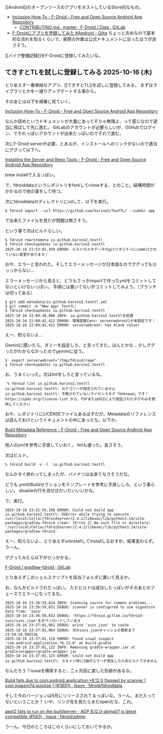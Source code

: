 [[Android]]のオープンソースのアプリをホストしているStore的なもの。

- [Inclusion How-To - F-Droid - Free and Open Source Android App Repository](https://f-droid.org/docs/Inclusion_How-To/)
  - [CONTRIBUTING.md · master · F-Droid / Data · GitLab](https://gitlab.com/fdroid/fdroiddata/blob/master/CONTRIBUTING.md#metadata-preparation-with-fdroidserver)
- [F-Droidにアプリを登録してみた #Android - Qiita](https://qiita.com/wa2c/items/4a4b5096eed4ee3a0dee) ちょっと古めなので基本的な流れを知るくらいで、実際の作業は公式ドキュメントに沿ったほうが良さそう。

[[バイク整備記録]]をF-Droidに登録してみたいな。

## てきすとTLを試しに登録してみる 2025-10-16 (木)

とりあえず一番単純なアプリ、[[てきすとTL]]を試しに登録してみる。
まずはライブラリとかを一通りアップデートする事から。

そのあとは以下を順番に見ていく。

[Inclusion How-To - F-Droid - Free and Open Source Android App Repository](https://f-droid.org/docs/Inclusion_How-To/)

なんか読めというドキュメントが大量にあってそりゃ無理よ、って感じなので適当に飛ばして先に進む。
GitLabのアカウントが必要らしいが、GitHubでログイン、でそれっぽいアカウントが出来たっぽいのでそれで進む。

次にF-Droid serverが必要、とあるが、インストールへのリンクがないので適当にググって以下へ。

[Installing the Server and Repo Tools - F-Droid - Free and Open Source Android App Repository](https://f-droid.org/docs/Installing_the_Server_and_Repo_Tools/#homebrew)

brew installで入るっぽい。

で、fdroiddataというレポジトリをforkしてcloneする、とのこと。結構時間がかかるので他の事をして待つ。

次にfdroiddataのディレクトリにcdして、以下を実行。

```
$ fdroid import --url https://github.com/karino2/TextTL/ --subdir app
```

で出来たファイルを見たが問題は無さそう。

という事で次はビルドらしい。

```
$ fdroid rewritemeta io.github.karino2.texttl
$ fdroid checkupdates io.github.karino2.texttl
2025-10-16 21:53:02,359 ERROR: ビルドのメタデータのgitリポジトリにcommitされていない変更があります！
```

おや、エラーと言われた。そしてエラーメッセージが日本語なのでググってもひっっからない…

エラーメッセージから見ると、どうもさっきimportで作ったymlをコミットしてないといけないっぽい。
手順には書いてないがコミットしてみよう。（ブランチは切ってある）

```
$ git add metadata/io.github.karino2.texttl.yml
$ git commit -m "New app: TextTL"
$ fdroid checkupdates io.github.karino2.texttl
2025-10-16 22:09:30,006 INFO: io.github.karino2.texttlを処理
2025-10-16 22:09:42,412 ERROR: 環境変数{env: serverwebroot}が未設定です！
2025-10-16 22:09:42,412 ERROR: serverwebroot: has blank value!
```

えー、知らないよ…

Geminiに聞いたら、ダミーを設定しろ、と言ってきた。ほんとかな…
少しググったがわからなかったのでgeminiに従う。

```
$  export serverwebroot="/tmp/fdroid/repo"
$ fdroid checkupdates io.github.karino2.texttl
```

お、うまくいった。次はlintをしろと言っているな。

```
 % fdroid lint io.github.karino2.texttl
io.github.karino2.texttl: カテゴリーが設定されていません
io.github.karino2.texttl: 予期されていないライセンスタグ「Unknown」です！https://spdx.org/license-list から、FSFまたはOSIにより認証されたタグのみを使用してください
```

おや、レポジトリにLICENSEファイルあるはずだが。Metadataのリファレンスは読んでおけというドキュメントの中にあったな。以下か。

[Build Metadata Reference - F-Droid - Free and Open Source Android App Repository](https://f-droid.org/docs/Build_Metadata_Reference/)

他人のymlを参考に手直していおく。
lintも通った。良さそう。

次はビルド。

```
% fdroid build -v -l  io.github.karino2.texttl
```

なんかすぐ終わってしまったが、バイナリは出来てなさそうだな。

どうも.ymlのBuildセクションをテンプレートを参考に手直ししろ、という事らしい。
disableの行を消せばだいたいいいかな。

で、実行。

```
2025-10-16 23:21:59,108 ERROR: Could not build app io.github.karino2.texttl: OSError while trying to execute /usr/local/Cellar/fdroidserver/2.4.2/libexec/lib/python3.14/site-packages/gradlew-fdroid clean: [Errno 2] No such file or directory: '/usr/local/Cellar/fdroidserver/2.4.2/libexec/lib/python3.14/site-packages/gradlew-fdroid'
```

えー、知らないよ…
とりあえずuninstallしてinstallしなおすか。結果変わらず。うーん。

ググってみたら以下がひっかかる。

[F-Droid / gradlew-fdroid · GitLab](https://gitlab.com/fdroid/gradlew-fdroid)

とりあえずこのシェルスクリプトを該当フォルダに置いて見るか。

お、なんかビルドされたっぽい。
ただビルドは成功したっぽいがそのあとのフェースでエラーになってるな。

```
2025-10-16 23:36:59,824 INFO: Scanning source for common problems...
2025-10-16 23:36:59,831 DEBUG: scanner is configured to use signature data from: 'suss'
2025-10-16 23:36:59,832 DEBUG: 'https://fdroid.gitlab.io/fdroid-suss/suss.json'をダウンロードしています
2025-10-16 23:37:01,062 DEBUG: write 'suss.json' to cache
2025-10-16 23:37:01,064 DEBUG: 次のsuss.jsonキャッシュの更新まで23:59:59.995536
2025-10-16 23:37:01,110 ERROR: Found usual suspect 'com.android.application.*8.13.0' at build.gradle
2025-10-16 23:37:01,122 INFO: Removing gradle-wrapper.jar at gradle/wrapper/gradle-wrapper.jar
2025-10-16 23:37:01,125 ERROR: Could not build app io.github.karino2.texttl: スキャン時に1個のエラーが発生したためビルドできません
```

なんだろう？issueを検索すると、二ヶ月前に直した形跡があるな。

[Build fails due to com.android.application.*8.12.0 flagged by scanner [ com.maazm7d.quickse ] (#3601) · Issue · fdroid/fdroiddata](https://gitlab.com/fdroid/fdroiddata/-/issues/3601)

そして今のバージョンは6月にリリースされてるっぽいな。うーん、まだ入ってないということか？
いや、リンク先を見たらまだopenだな、これ。

[aapt2 fails to run on the buildserver - AGP 8.12.0-alpha07 is latest compatible (#593) · Issue · fdroid/admin](https://gitlab.com/fdroid/admin/-/issues/593)

うーん、今日のところはこのくらいにしておいてやるか。